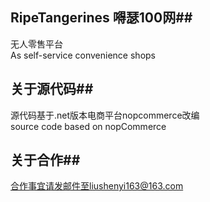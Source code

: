## RipeTangerines 嘚瑟100网##
无人零售平台  
As self-service convenience shops 
## 关于源代码##
源代码基于.net版本电商平台nopcommerce改编    
source code based on nopCommerce 
## 关于合作##
   合作事宜请发邮件至liushenyi163@163.com
